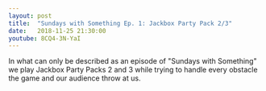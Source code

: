 ```yaml
---
layout: post
title:  "Sundays with Something Ep. 1: Jackbox Party Pack 2/3"
date:   2018-11-25 21:30:00
youtube: 8CQ4-3N-YaI
---
```


In what can only be described as an episode of "Sundays with Something" we play Jackbox Party Packs 2 and 3 while trying to handle every obstacle the game and our audience throw at us.
